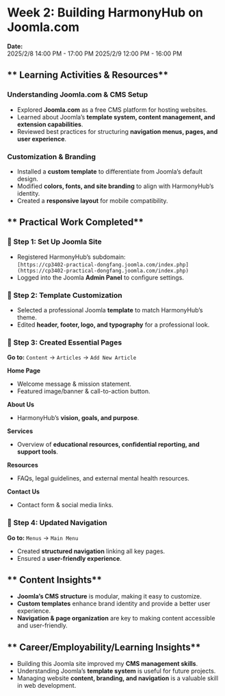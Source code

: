 # **Week 2: Building HarmonyHub on Joomla.com**  

**Date:**   
2025/2/8 14:00 PM - 17:00 PM
2025/2/9 12:00 PM - 16:00 PM

## ** Learning Activities & Resources**  

### **Understanding Joomla.com & CMS Setup**  
- Explored **Joomla.com** as a free CMS platform for hosting websites.  
- Learned about Joomla’s **template system, content management, and extension capabilities**.  
- Reviewed best practices for structuring **navigation menus, pages, and user experience**.  

### **Customization & Branding**  
- Installed a **custom template** to differentiate from Joomla’s default design.  
- Modified **colors, fonts, and site branding** to align with HarmonyHub’s identity.  
- Created a **responsive layout** for mobile compatibility.  

## ** Practical Work Completed**  

### **🔹 Step 1: Set Up Joomla Site**  
- Registered HarmonyHub’s subdomain:  
  `[https://cp3402-practical-dongfang.joomla.com/index.php](https://cp3402-practical-dongfang.joomla.com/index.php)`  
- Logged into the Joomla **Admin Panel** to configure settings.  

### **🔹 Step 2: Template Customization**  
- Selected a professional Joomla **template** to match HarmonyHub’s theme.  
- Edited **header, footer, logo, and typography** for a professional look.  

### **🔹 Step 3: Created Essential Pages**  
 **Go to:** `Content` → `Articles` → `Add New Article`  

 **Home Page**  
- Welcome message & mission statement.  
- Featured image/banner & call-to-action button.  

 **About Us**  
- HarmonyHub’s **vision, goals, and purpose**.  

 **Services**  
- Overview of **educational resources, confidential reporting, and support tools**.  

 **Resources**  
- FAQs, legal guidelines, and external mental health resources.  

 **Contact Us**  
- Contact form & social media links.  

### **🔹 Step 4: Updated Navigation**  
 **Go to:** `Menus` → `Main Menu`  
- Created **structured navigation** linking all key pages.  
- Ensured a **user-friendly experience**.  

## ** Content Insights**  
- **Joomla’s CMS structure** is modular, making it easy to customize.  
- **Custom templates** enhance brand identity and provide a better user experience.  
- **Navigation & page organization** are key to making content accessible and user-friendly.  

## ** Career/Employability/Learning Insights**  
- Building this Joomla site improved my **CMS management skills**.  
- Understanding Joomla’s **template system** is useful for future projects.  
- Managing website **content, branding, and navigation** is a valuable skill in web development.  